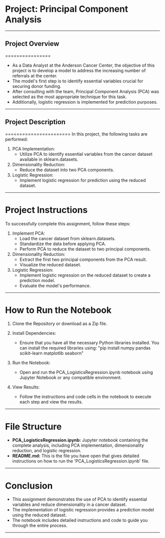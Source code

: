 # Project: Principal Component Analysis
------------------------------------------

## Project Overview
================
- As a Data Analyst at the Anderson Cancer Center, the objective of this project is to develop a model to address the increasing number of referrals at the center. 
- The model's first step is to identify essential variables crucial for securing donor funding. 
- After consulting with the team, Principal Component Analysis (PCA) was selected as the most appropriate technique for this task. 
- Additionally, logistic regression is implemented for prediction purposes.
---------------------------------------------------

## Project Description
=======================
In this project, the following tasks are performed:

1. PCA Implementation:
   - Utilize PCA to identify essential variables from the cancer dataset available in sklearn.datasets.
2. Dimensionality Reduction:
   - Reduce the dataset into two PCA components.
3. Logistic Regression:
   - Implement logistic regression for prediction using the reduced dataset.
-------------------------------------------------------------------

Project Instructions
========================
To successfully complete this assignment, follow these steps:
1. Implement PCA:
   - Load the cancer dataset from sklearn.datasets.
   - Standardize the data before applying PCA.
   - Perform PCA to reduce the dataset to two principal components.
2. Dimensionality Reduction:
   - Extract the first two principal components from the PCA result.
   - Visualize the reduced dataset.
3. Logistic Regression:
   - Implement logistic regression on the reduced dataset to create a prediction model.
   - Evaluate the model's performance.
----------------------------------------------------------------------------------

How to Run the Notebook
========================
1. Clone the Repository or download as a Zip file.

2. Install Dependencies:
   - Ensure that you have all the necessary Python libraries installed. You can install the required libraries using:
    "pip install numpy pandas scikit-learn matplotlib seaborn"

3. Run the Notebook:
   - Open and run the PCA_LogisticsRegression.ipynb notebook using Jupyter Notebook or any compatible environment.

4. View Results:
   - Follow the instructions and code cells in the notebook to execute each step and view the results.
--------------------------------------------------------------------------------------------------------

File Structure
===============
- **PCA_LogisticsRegression.ipynb:** Jupyter notebook containing the complete analysis, including PCA implementation, dimensionality reduction, and logistic regression.
- **README.md:** This is the file you have open that gives detailed instructions on how to run the 'PCA_LogisticsRegression.ipynb' file.
----------------------------------------------------------------------------------------------------------------

Conclusion
==========
- This assignment demonstrates the use of PCA to identify essential variables and reduce dimensionality in a cancer dataset. 
- The implementation of logistic regression provides a prediction model using the reduced dataset. 
- The notebook includes detailed instructions and code to guide you through the entire process.
------------------------------------------------------------------------------------------
